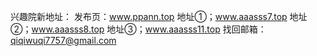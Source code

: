 
兴趣院新地址：
发布页：www.ppann.top
地址①；www.aaasss7.top
地址②；www.aaasss8.top
地址③；www.aaasss11.top
找回邮箱：qiqiwuqi7757@gmail.com

